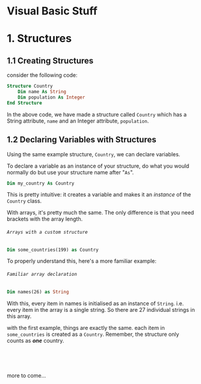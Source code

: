 # **Visual Basic Stuff**

# 1. Structures

## **1.1 Creating Structures**

consider the following code:

```vb
Structure Country
	Dim name As String
	Dim population As Integer
End Structure
```

In the above code, we have made a structure called `Country` which has a String attribute, `name` and an Integer attribute, `population`.

## **1.2 Declaring Variables with Structures**

Using the same example structure, `Country`, we can declare variables.

To declare a variable as an instance of your structure, do what you would normally do but use your structure name after "`As`".

```vb
Dim my_country As Country
```

This is pretty intuitive: it creates a variable and makes it an *instance* of the `Country` class.

With arrays, it's pretty much the same. The only difference is that you need brackets with the array length.

###### *`Arrays with a custom structure`*
```vb
Dim some_countries(199) as Country
```

To properly understand this, here's a more familiar example:

###### *`Familiar array declaration`*
```vb
Dim names(26) as String
```
With this, every item in names is initialised as an instance of `String`. i.e. every item in the array is a single string. So there are 27 individual strings in this array.

with the first example, things are exactly the same. each item in `some_countries` is created as a `Country`. Remember, the structure only counts as ***one*** country.

&nbsp;

&nbsp;

more to come...
